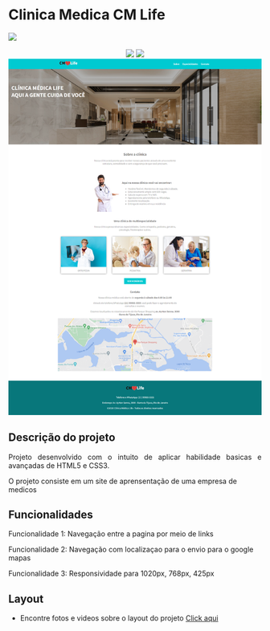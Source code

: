 <h1>Clinica Medica CM Life</h1>
<img src="https://img.shields.io/badge/Status%20do%20Projeto-Completado-green"> 

<p align="center">
  <img src="https://img.shields.io/badge/HTML5-E34F26?style=for-the-badge&logo=html5&logoColor=white"/>
  <img src="https://img.shields.io/badge/CSS3-1572B6?style=for-the-badge&logo=css3&logoColor=white"/>
    <img style="width:600px" src="assets\layout\capa.png"/>
</p>

## Descrição do projeto 

<p align="justify">
  Projeto desenvolvido com o intuito de aplicar habilidade basicas e avançadas de HTML5 e CSS3.

  O projeto consiste em um site de aprensentação de uma empresa de medicos
</p>

## Funcionalidades

Funcionalidade 1:   Navegação entre a pagina por meio de links  

Funcionalidade 2:   Navegação com localizaçao para o envio para o google mapas

Funcionalidade 3:   Responsividade para 1020px, 768px, 425px

## Layout

* Encontre fotos e videos sobre o layout do projeto <a href="assets\layout" >Click aqui</a>
